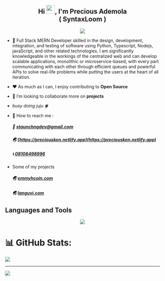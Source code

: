 <!-- _busy doing juju 🍀_
 
 my shrine is all-encompassing; so come, let's do juju together!

- to find me anywhere, just search for **opensaucerer**
- i create open tools people can use in their everyday life
- i try to advocate for more open-source development
- i'm currently experimenting with [these exciting ideas](https://abbrefy.xyz/projects)
- i'm probably giving *Rust* and *Julia* a run for my money
- i'm open to talking about anything and everything

[my résumé resides here](https://abbrefy.xyz/resumeng) -->





<h2 align="center">Hi <img src="https://media.giphy.com/media/hvRJCLFzcasrR4ia7z/giphy.gif" width="28">, I'm Precious Ademola <br/> ( SyntaxLoom ) <br/> </h2>

<p align="center">
  <a href="https://github.com/DenverCoder1/readme-typing-svg"><img src="https://readme-typing-svg.herokuapp.com?lines=Software+Engineer;Back+End+Engineer;Open%20Source&center=true&width=640&height=55"></a>
</p> 

- 🚧 Full Stack MERN Developer skilled in the design, development, integration, and
testing of software using Python, Typescript, Nodejs, javaScript, and other related
technologies. I am significantly knowledgeable in the workings of the centralized web
and can develop scalable applications, monolithic or microservice-based, with every
part communicating with each other through efficient queues and powerful APIs to
solve real-life problems while putting the users at the heart of all iteration.
- ❤️ As much as I can, I enjoy contributing to **Open Source**
- 👯 I’m looking to collaborate more on **projects**
- _busy doing juju 🍀_
  
- 💬 How to reach me :
    ##### 📧 [staunchngdev@gmail.com](mailto:staunchngdev@gmail.com)  
    ##### 🌏 [https://preciousken.netlify.app](https://preciousken.netlify.app)
    ##### 📞 [08108498996](tel:+2348108498996)

- Some of my projects  
    ##### 🌏 [emmyhcoin.com](https://emmyhcoin.com)
    ##### 🌏 [languvi.com](https://languvi.com)
    <!-- ##### 🌏 [perzsirentals.com](https://www.perzsirentals.com) -->
    <!-- ##### 🌏 [heurisko.ai](https://heurisko.ai/) -->
    <!-- ##### 🌏 [keysgame.me](https://keysgame.me) -->

## Languages and Tools
<p align="center">
  <a href="https://skillicons.dev">
    <img src="https://skillicons.dev/icons?i=react,redux,ts,python,mysql,mongodb,git,css,express,firebase,git,github,heroku,js,postman,docker,aws,solidity,hardhat" />
  </a>
</p>


# 📊 GitHub Stats:
![](https://github-readme-streak-stats.herokuapp.com/?user=preciousken&theme=dark&hide_border=true)<br/>

---
[![](https://visitcount.itsvg.in/api?id=preciousken&icon=0&color=0)](https://visitcount.itsvg.in)

<!-- Proudly created with GPRM ( https://gprm.itsvg.in ) -->
